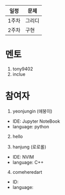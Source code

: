 일정 | 문제|
|----|-----|
1주차|그리디|
2주차|구현|

# 멘토

1. tony9402
2. inclue


# 참여자

1. yeonjungin (애붕이)
- IDE: Jupyter NoteBook
- language: python

2. hello


3. hanjung (로로롤)
- IDE: NVIM
- language: C++

4. comeheredart
- ID:
- language:
